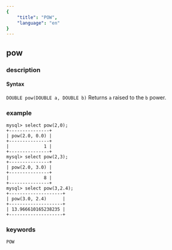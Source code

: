 ```yaml
---
{
    "title": "POW",
    "language": "en"
}
---
```


<!-- 
Licensed to the Apache Software Foundation (ASF) under one
or more contributor license agreements.  See the NOTICE file
distributed with this work for additional information
regarding copyright ownership.  The ASF licenses this file
to you under the Apache License, Version 2.0 (the
"License"); you may not use this file except in compliance
with the License.  You may obtain a copy of the License at
  http://www.apache.org/licenses/LICENSE-2.0
Unless required by applicable law or agreed to in writing,
software distributed under the License is distributed on an
"AS IS" BASIS, WITHOUT WARRANTIES OR CONDITIONS OF ANY
KIND, either express or implied.  See the License for the
specific language governing permissions and limitations
under the License.
-->

## pow

### description
#### Syntax

`DOUBLE pow(DOUBLE a, DOUBLE b)`
Returns `a` raised to the `b` power.

### example

```
mysql> select pow(2,0);
+---------------+
| pow(2.0, 0.0) |
+---------------+
|             1 |
+---------------+
mysql> select pow(2,3);
+---------------+
| pow(2.0, 3.0) |
+---------------+
|             8 |
+---------------+
mysql> select pow(3,2.4);
+--------------------+
| pow(3.0, 2.4)      |
+--------------------+
| 13.966610165238235 |
+--------------------+
```

### keywords
	POW
